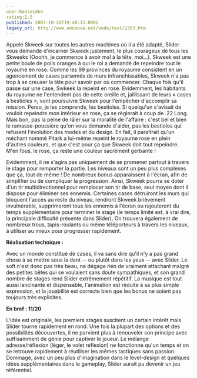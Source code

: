 ```yaml
---
user:Kenseiden
rating:2.5
published: 2007-10-26T19:48:13.000Z
legacy_url: http://www.emunova.net/veda/test/2363.htm
---
```

Appelé Skweek sur toutes les autres machines où il a été adapté, Slider vous demande d'incarner Skweek justement, le plus courageux de tous les Skweeks (Ooohh, je commence à avoir mal à la tête, moi...). Skweek est une petite boule de poils oranges à qui le roi a demandé de repeindre tout le royaume en rose. Comme les 99 provinces du royaume consistent en un agencement de cases parsemés de murs infranchissables, Skweek n'a pas trop à se creuser la tête pour savoir par où commencer. Chaque fois qu'il passe sur une case, Swkeek la repeint en rose. Evidemment, les habitants du royaume ne l'entendent pas de cette oreille et, jaillissant de leurs « cases à bestioles », vont poursuivre Skweek pour l'empêcher d'accomplir sa mission. Perso, je les comprends, les bestioles. Si quelqu'un s'avisait de vouloir repeindre mon intérieur en rose, ça se règlerait à coup de .22 Long. Mais bon, pas la peine de râler sur la moralité de l'affaire : c'est bel et bien le ramasse-poussière qu'on vous demande d'aider, pas les bestioles qui refusent l'évolution des modes et du design. En fait, il paraîtrait qu'un méchant nommé Pitark a lui-même repeint le royaume rose en plein d'autres couleurs, et que c'est pour ça que Skweek doit tout repeindre. M'en fous, le rose, ça reste une couleur sacrément gerbante !  

  

Evidemment, il ne s'agira pas uniquement de se promener partout à travers le stage pour remporter la partie. Les niveaux sont un peu plus complexes que ça, tout de même ! De nombreux bonus apparaissent à l'écran, afin de simplifier ou de compliquer la progression. Ainsi, Skweek pourra se doter d'un tir multidirectionnel pour remplacer son tir de base, seul moyen dont il dispose pour éliminer ses ennemis. Certaines cases détruiront les murs qui bloquent l'accès au reste du niveau, rendront Skweek brièvement invulnérable, supprimeront tous les ennemis à l'écran ou rajouteront du temps supplémentaire pour terminer le stage (le temps limité est, à vrai dire, la principale difficulté présente dans Slider). On trouvera également de nombreux trous, tapis-roulants ou même téléporteurs à travers les niveaux, à utiliser au mieux pour progresser rapidement.  

  

**Réalisation technique :**   

Avec un monde constitué de cases, il va sans dire qu'il n'y a pas grand chose à se mettre sous la dent -- ou plutôt dans les yeux -- avec Slider. Le soft n'est donc pas très beau, ne dégage rien de vraiment attachant malgré des petites bêtes qui se voulaient sans doute sympathiques, et son grand nombre de stages rend Slider extrêmement répétitif. La musique est tout aussi lancinante et dispensable, l'animation est réduite à sa plus simple expression, et la jouabilité est correcte bien que les bonus ne soient pas toujours très explicites.  

  

**En bref : 11/20**   

L'idée est originale, les premiers stages suscitent un certain intérêt mais Slider tourne rapidement en rond. Une fois la plupart des options et des possibilités découvertes, il ne parvient plus à renouveler son principe avec suffisamment de génie pour captiver le joueur. Le mélange adresse/réflexion (léger, le volet réflexion) ne fonctionne qu'un temps et on se retrouve rapidement à réutiliser les mêmes tactiques sans passion. Dommage, avec un peu plus d'imagination dans le level-design et quelques idées supplémentaires dans le gameplay, Slider aurait pu devenir un jeu référentiel.